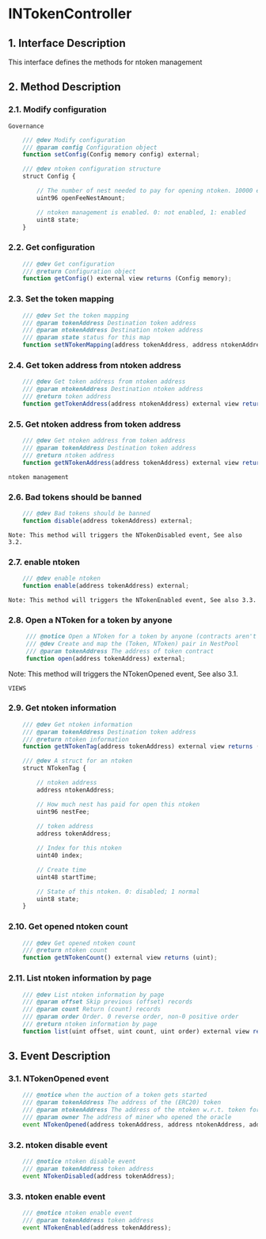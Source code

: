 # INTokenController

## 1. Interface Description
   This interface defines the methods for ntoken management

## 2. Method Description

### 2.1. Modify configuration

    Governance 
     
```javascript
    /// @dev Modify configuration
    /// @param config Configuration object
    function setConfig(Config memory config) external;
```
```javascript
    /// @dev ntoken configuration structure
    struct Config {

        // The number of nest needed to pay for opening ntoken. 10000 ether
        uint96 openFeeNestAmount;

        // ntoken management is enabled. 0: not enabled, 1: enabled
        uint8 state;
    }
```

### 2.2. Get configuration

```javascript
    /// @dev Get configuration
    /// @return Configuration object
    function getConfig() external view returns (Config memory);
```

### 2.3. Set the token mapping

```javascript
    /// @dev Set the token mapping
    /// @param tokenAddress Destination token address
    /// @param ntokenAddress Destination ntoken address
    /// @param state status for this map
    function setNTokenMapping(address tokenAddress, address ntokenAddress, uint state) external;
```

### 2.4. Get token address from ntoken address

```javascript
    /// @dev Get token address from ntoken address
    /// @param ntokenAddress Destination ntoken address
    /// @return token address
    function getTokenAddress(address ntokenAddress) external view returns (address);
```

### 2.5. Get ntoken address from token address

```javascript
    /// @dev Get ntoken address from token address
    /// @param tokenAddress Destination token address
    /// @return ntoken address
    function getNTokenAddress(address tokenAddress) external view returns (address);
```
    ntoken management 

### 2.6. Bad tokens should be banned 

```javascript
    /// @dev Bad tokens should be banned 
    function disable(address tokenAddress) external;
```
    Note: This method will triggers the NTokenDisabled event, See also 3.2.

### 2.7. enable ntoken

```javascript
    /// @dev enable ntoken
    function enable(address tokenAddress) external;
```
    Note: This method will triggers the NTokenEnabled event, See also 3.3.

### 2.8. Open a NToken for a token by anyone

```javascript
     /// @notice Open a NToken for a token by anyone (contracts aren't allowed)
     /// @dev Create and map the (Token, NToken) pair in NestPool
     /// @param tokenAddress The address of token contract
     function open(address tokenAddress) external;
```
   Note: This method will triggers the NTokenOpened event, See also 3.1.
    
    VIEWS 
     
### 2.9. Get ntoken information

```javascript
    /// @dev Get ntoken information
    /// @param tokenAddress Destination token address
    /// @return ntoken information
    function getNTokenTag(address tokenAddress) external view returns (NTokenTag memory);
```
```javascript
    /// @dev A struct for an ntoken
    struct NTokenTag {

        // ntoken address
        address ntokenAddress;

        // How much nest has paid for open this ntoken
        uint96 nestFee;
    
        // token address
        address tokenAddress;

        // Index for this ntoken
        uint40 index;

        // Create time
        uint48 startTime;

        // State of this ntoken. 0: disabled; 1 normal
        uint8 state;
    }
```

### 2.10. Get opened ntoken count

```javascript
    /// @dev Get opened ntoken count
    /// @return ntoken count
    function getNTokenCount() external view returns (uint);
```

### 2.11. List ntoken information by page

```javascript
    /// @dev List ntoken information by page
    /// @param offset Skip previous (offset) records
    /// @param count Return (count) records
    /// @param order Order. 0 reverse order, non-0 positive order
    /// @return ntoken information by page
    function list(uint offset, uint count, uint order) external view returns (NTokenTag[] memory);
```

## 3. Event Description

### 3.1. NTokenOpened  event

```javascript 
    /// @notice when the auction of a token gets started
    /// @param tokenAddress The address of the (ERC20) token
    /// @param ntokenAddress The address of the ntoken w.r.t. token for incentives
    /// @param owner The address of miner who opened the oracle
    event NTokenOpened(address tokenAddress, address ntokenAddress, address owner);
```

### 3.2. ntoken disable event

```javascript 
    /// @notice ntoken disable event
    /// @param tokenAddress token address
    event NTokenDisabled(address tokenAddress);
```

### 3.3. ntoken enable event

```javascript 
    /// @notice ntoken enable event
    /// @param tokenAddress token address
    event NTokenEnabled(address tokenAddress);
```
